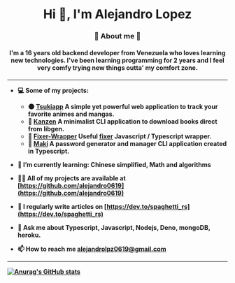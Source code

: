 <h1 align="center">Hi 👋, I'm Alejandro Lopez</h1>
<h3 align="center"> 💫 About me 💫 </h3>
<h4 align="center ">I'm a 16 years old backend developer from Venezuela who loves learning new technologies. I've been learning programming for 2 years and I feel very comfy trying new things outta' my comfort zone. <h4>

----
- 💻 Some of my projects: 
  -  🌑 [Tsukiapp](https://github.com/orgs/Tsukiapp/) A simple yet powerful web application to track your favorite animes and mangas.
  -  🧨 [Kanzen](https://github.com/alejandro0619/Kanzen-CLI) A minimalist CLI application to download books direct from libgen.
  -  💸 [Fixer-Wrapper](https://github.com/alejandro0619/Fixer-wrapper) Useful [fixer](https://fixer.io) Javascript / Typescript wrapper.
  -  🍣 [Maki](https://github.com/alejandro0619/Maki) A password generator and manager CLI application created in Typescript.
  
- 🌱 I’m currently learning: **Chinese simplified, Math and algorithms**
- 👨‍💻 All of my projects are available at [https://github.com/alejandro0619](https://github.com/alejandro0619)
- 📝 I regularly write articles on [https://dev.to/spaghetti_rs](https://dev.to/spaghetti_rs)
- 💬 Ask me about **Typescript, Javascript, Nodejs, Deno, mongoDB, heroku.**
- 📫 How to reach me **alejandrolpz0619@gmail.com**

----
[![Anurag's GitHub stats](https://github-readme-stats.vercel.app/api?username=alejandro0619&show_icons=true)](https://github.com/anuraghazra/github-readme-stats)


